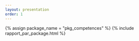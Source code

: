 ```yaml
---
layout: presentation
order: 1
---
```


{% assign package_name = "pkg_competences" %}
{% include rapport_par_package.html %}